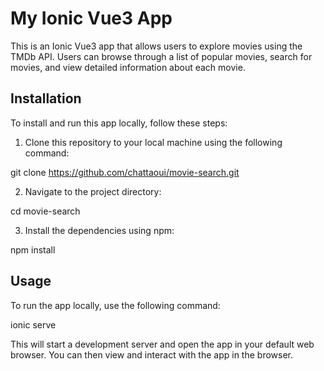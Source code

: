 # My Ionic Vue3 App

This is an Ionic Vue3 app that allows users to explore movies using the TMDb API. Users can browse through a list of popular movies, search for movies, and view detailed information about each movie.

## Installation

To install and run this app locally, follow these steps:

1. Clone this repository to your local machine using the following command:

git clone https://github.com/chattaoui/movie-search.git

2. Navigate to the project directory:

cd movie-search

3. Install the dependencies using npm:

npm install

## Usage

To run the app locally, use the following command:

ionic serve

This will start a development server and open the app in your default web browser. You can then view and interact with the app in the browser.
